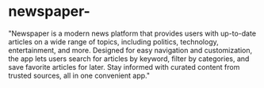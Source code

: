 # newspaper-
"Newspaper  is a modern news platform that provides users with up-to-date articles on a wide range of topics, including politics, technology, entertainment, and more. Designed for easy navigation and customization, the app lets users search for articles by keyword, filter by categories, and save favorite articles for later. Stay informed with curated content from trusted sources, all in one convenient app."

